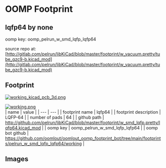 # OOMP Footprint  
## lqfp64  by none  
  
oomp key: oomp_pelrun_w_smd_lqfp_lqfp64  
  
source repo at: [http://gitlab.com/pelrun/libKiCad/blob/master/footprint/w_vacuum.pretty/tube_gzc9-b.kicad_mod](http://gitlab.com/pelrun/libKiCad/blob/master/footprint/w_vacuum.pretty/tube_gzc9-b.kicad_mod)  
## Footprint  
  
[![working_kicad_pcb_3d.png](working_kicad_pcb_3d_600.png)](working_kicad_pcb_3d.png)  
  
[![working.png](working_600.png)](working.png)  
| name | value | 
| --- | --- | 
| footprint name | lqfp64 | 
| footprint description | LQFP-64 | 
| number of pads | 64 | 
| github path | http://github.com/pelrun/libKiCad/blob/master/footprint/w_smd_lqfp.pretty/lqfp64.kicad_mod | 
| oomp key | oomp_pelrun_w_smd_lqfp_lqfp64 | 
| oomp bot github | https://github.com/oomlout/oomlout_oomp_footprint_bot/tree/main/footprints/pelrun_w_smd_lqfp_lqfp64/working | 
## Images  
